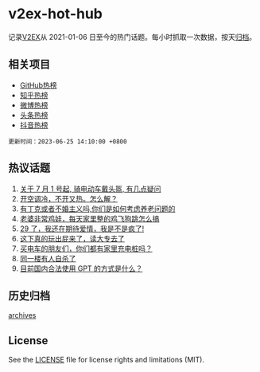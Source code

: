 # v2ex-hot-hub

 记录[V2EX](https://www.v2ex.com/)从 2021-01-06 日至今的热门话题。每小时抓取一次数据，按天[归档](archives)。
 
 ## 相关项目

- [GitHub热榜](https://github.com/lonnyzhang423/github-hot-hub)
- [知乎热榜](https://github.com/lonnyzhang423/zhihu-hot-hub)
- [微博热榜](https://github.com/lonnyzhang423/weibo-hot-hub)
- [头条热榜](https://github.com/lonnyzhang423/toutiao-hot-hub)
- [抖音热榜](https://github.com/lonnyzhang423/douyin-hot-hub)


 `更新时间：2023-06-25 14:10:00 +0800`

## 热议话题

1. [关于 7 月 1 号起, 骑电动车戴头盔, 有几点疑问](https://www.v2ex.com/t/951326)
1. [开空调冷，不开又热。怎么解？](https://www.v2ex.com/t/951231)
1. [有丁克或者不婚主义吗,你们是如何考虑养老问题的](https://www.v2ex.com/t/951355)
1. [老婆非常鸡娃，每天家里整的鸡飞狗跳怎么搞](https://www.v2ex.com/t/951211)
1. [29 了，我还在期待爱情，我是不是疯了!](https://www.v2ex.com/t/951323)
1. [这下真的玩出屁来了，读大专去了](https://www.v2ex.com/t/951401)
1. [买电车的朋友们，你们都有家里充电桩吗？](https://www.v2ex.com/t/951317)
1. [同一楼有人自杀了](https://www.v2ex.com/t/951285)
1. [目前国内合法使用 GPT 的方式是什么？](https://www.v2ex.com/t/951372)

## 历史归档

[archives](archives)

## License

See the [LICENSE](LICENSE) file for license rights and limitations (MIT).

